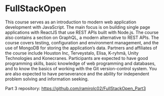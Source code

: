 # FullStackOpen
This course serves as an introduction to modern web application development with JavaScript.
The main focus is on building single page applications with ReactJS that use REST APIs built with Node.js. The course also contains a section on GraphQL, a modern alternative to REST APIs.
The course covers testing, configuration and environment management, and the use of MongoDB for storing the application’s data.
Partners and affiliates of the course include Houston Inc, Terveystalo, Elisa, K-ryhmä, Unity Technologies and Konecranes.
Participants are expected to have good programming skills, basic knowledge of web programming and databases, and to know the basics of working with the Git version-control system. You are also expected to have perseverance and the ability for independent problem solving and information seeking.

Part 3 repository: https://github.com/ramirolc02/FullStackOpen_Part3
